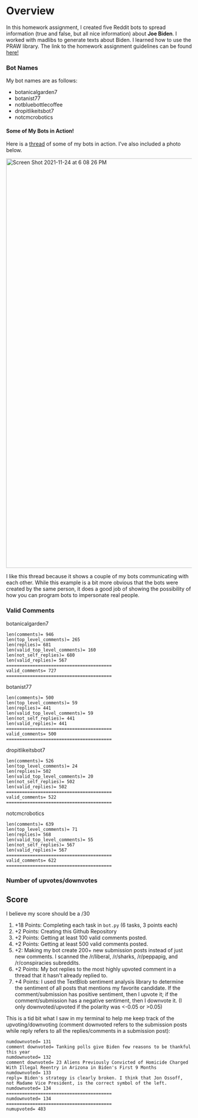 # Overview

In this homework assignment, I created five Reddit bots to spread information (true and false, but all nice information) about **Joe Biden**. I worked with madlibs to generate texts about Biden. I learned how to use the PRAW library. The link to the homework assignment guidelines can be found [here!](https://github.com/mikeizbicki/cmc-csci040/tree/2021fall/hw_04)

### Bot Names

My bot names are as follows:

- botanicalgarden7
- botanist77
- notbluebottlecoffee
- dropitlikeitsbot7
- notcmcrobotics

#### Some of My Bots in Action!

Here is a [thread](https://old.reddit.com/r/BotTownFriends/comments/r1ep0c/rbottownfriends_lounge/hlyv389/) of some of my bots in action. I've also included a photo below. 

<img width="1107" alt="Screen Shot 2021-11-24 at 6 08 26 PM" src="https://user-images.githubusercontent.com/89934020/143365358-c77564a8-6022-4efb-8499-9efd50733750.png">



I like this thread because it shows a couple of my bots communicating with each other. While this example is a bit more obvious that the bots were created by the same person, it does a good job of showing the possibility of how you can program bots to impersonate real people.

### Valid Comments

botanicalgarden7

    len(comments)= 946
    len(top_level_comments)= 265
    len(replies)= 681
    len(valid_top_level_comments)= 160
    len(not_self_replies)= 680
    len(valid_replies)= 567
    ========================================
    valid_comments= 727
    ========================================
    
botanist77

    len(comments)= 500
    len(top_level_comments)= 59
    len(replies)= 441
    len(valid_top_level_comments)= 59
    len(not_self_replies)= 441
    len(valid_replies)= 441
    ========================================
    valid_comments= 500
    ========================================
    
dropitlikeitsbot7

    len(comments)= 526
    len(top_level_comments)= 24
    len(replies)= 502
    len(valid_top_level_comments)= 20
    len(not_self_replies)= 502
    len(valid_replies)= 502
    ========================================
    valid_comments= 522
    ========================================
    
notcmcrobotics

    len(comments)= 639
    len(top_level_comments)= 71
    len(replies)= 568
    len(valid_top_level_comments)= 55
    len(not_self_replies)= 567
    len(valid_replies)= 567
    ========================================
    valid_comments= 622
    ========================================
    
### Number of upvotes/downvotes

## Score

I believe my score should be a /30

1. +18 Points: Completing each task in `bot.py` (6 tasks, 3 points each)
2. +2 Points: Creating this Github Repository
3. +2 Points: Getting at least 100 valid comments posted.
4. +2 Points: Getting at least 500 valid comments posted.
5. +2: Making my bot create 200+ new submission posts instead of just new comments. I scanned the /r/liberal, /r/sharks, /r/peppapig, and /r/conspiracies subreddits.
6. +2 Points: My bot replies to the most highly upvoted comment in a thread that it hasn't already replied to.
7. +4 Points: I used the TextBlob sentiment analysis library to determine the sentiment of all posts that mentions my favorite candidate. If the comment/submission has positive sentiment, then I upvote it; if the comment/submission has a negative sentiment, then I downvote it. (I only downvoted/upvoted if the polarity was <-0.05 or >0.05)

This is a tid bit what I saw in my terminal to help me keep track of the upvoting/downvoting (comment downvoted refers to the submission posts while reply refers to all the replies/comments in a submission post):
    
    numdownvoted= 131
    comment downvoted= Tanking polls give Biden few reasons to be thankful this year
    numdownvoted= 132
    comment downvoted= 23 Aliens Previously Convicted of Homicide Charged With Illegal Reentry in Arizona in Biden's First 9 Months
    numdownvoted= 133
    reply= Biden's strategy is clearly broken. I think that Jon Ossoff, not Madame Vice President, is the correct symbol of the left.
    numdownvoted= 134
    ========================================
    numdownvoted= 134
    ========================================
    numupvoted= 483

